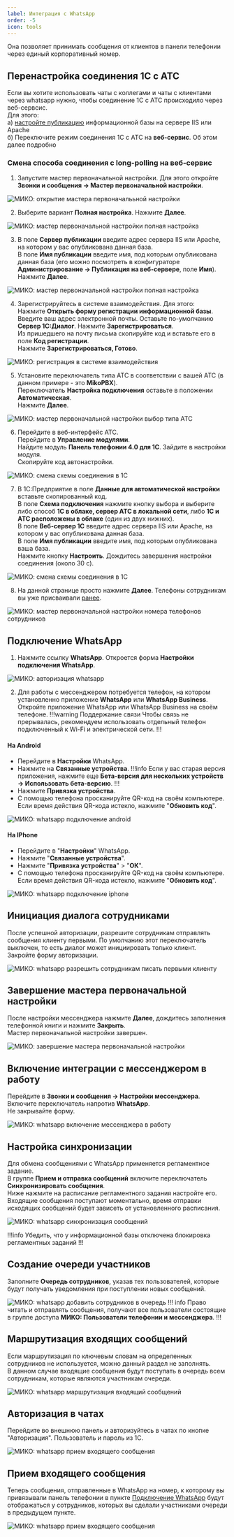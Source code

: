 ```yaml
---
label: Интеграция с WhatsApp
order: -5
icon: tools
---
```


Она позволяет принимать сообщения от клиентов в панели телефонии через единый корпоративный номер.

## Перенастройка соединения 1С с АТС
Если вы хотите использовать чаты с коллегами и чаты с клиентами через whatsapp нужно, чтобы соединение 1С с АТС происходило через веб-сервсис. <br>
Для этого: <br>
а) <a href='/faq/base-publishing' target="_blank">настройте публикацию</a> информационной базы на сервере IIS или Apache <br>
б) Переключите режим соединения 1С с АТС на **веб-сервис**. Об этом далее подробно

### Смена способа соединения с long-polling на веб-сервис
1. Запустите мастер первоначальной настройки. Для этого откройте **Звонки и сообщения -> Мастер первоначальной настройки**.

<img class="miko-shadow play-on-hover"  
    src="/assets/whatsapp/wp_sm_ch_mas.gif"
    alt="МИКО: открытие мастера первоначалььной настройки"
/> 

2. Выберите вариант **Полная настройка**. Нажмите **Далее**.

<img class="miko-shadow img-zoomable"  
    src="/assets/whatsapp/wp_mast_poln.png"
    data-original="/assets/whatsapp/wp_mast_poln.png"
    srcset="/assets/whatsapp/wp_mast_poln_prev.png 1x, /assets/whatsapp/wp_mast_poln.png 2x" 
    alt="МИКО: мастер первоначальной настройки полная настройка"
/> 

3. В поле **Сервер публикации** введите адрес сервера IIS или Apache, на котором у вас опубликована данная база. <br>
В поле **Имя публикации** введите имя, под которым опубликована данная база (его можно посмотреть в конфигураторе **Администрирование → Публикация на веб-сервере**, поле **Имя**). <br>
Нажмите **Далее**.

<img class="miko-shadow img-zoomable"  
    src="/assets/whatsapp/wp_mast_pub.png"
    data-original="/assets/whatsapp/wp_mast_pub.png"
    srcset="/assets/whatsapp/wp_mast_pub_prev.png 1x, /assets/whatsapp/wp_mast_pub.png 2x" 
    alt="МИКО: мастер первоначальной настройки полная настройка"
/> 

4. Зарегистрируйтесь в системе взаимодействия. Для этого: <br>
Нажмите **Открыть форму регистрации информационной базы**. <br>
Введите ваш адрес электронной почты. Оставьте по-умолчанию **Сервер 1С:Диалог**. Нажмите **Зарегистрироваться**. <br>
Из пришедшего на почту письма скопируйте код и вставьте его в поле **Код регистрации**. <br>
Нажмите **Зарегистрироваться, Готово**.

<img class="miko-shadow play-on-hover"  
    src="/assets/whatsapp/wp_registr_sist_vzaim.gif"
    alt="МИКО: регистрация в системе взаимодействия"
/> 

5. Установите переключатель типа АТС в соответствии с вашей АТС (в данном примере - это **MikoPBX**). <br>
Переключатель **Настройка подключения** оставьте в положении **Автоматическая**. <br>
Нажмите **Далее**.

<img class="miko-shadow img-zoomable"  
    src="/assets/whatsapp/wp_poln_avt.png"
    data-original="/assets/whatsapp/wp_poln_avt.png"
    srcset="/assets/whatsapp/wp_poln_avt_prev.png 1x, /assets/whatsapp/wp_poln_avt.png 2x" 
    alt="МИКО: мастер первоначальной настройки выбор типа АТС"
/> 

6. Перейдите в веб-интерфейс АТС. <br>
Перейдите в **Управление модулями**. <br>
Найдите модуль **Панель телефонии 4.0 для 1С**. Зайдите в настройки модуля. <br>
Скопируйте код автонастройки.

<img class="miko-shadow play-on-hover"  
    src="/assets/whatsapp/wp_sm_ch_ats.gif"
    alt="МИКО: смена схемы соединения в 1С"
/> 

7. В 1С:Предприятие в поле **Данные для автоматической настройки** вставьте скопированный код. <br>
В поле **Схема подключения** нажмите кнопку выбора и выберите либо способ **1С в облаке, сервер АТС в локальной сети**, либо **1С и АТС расположены в облаке** (один из двух нижних). <br>
В поле **Веб-сервер 1С** введите адрес сервера IIS или Apache, на котором у вас опубликована данная база. <br>
В поле **Имя публикации** введите имя, под которым опубликована ваша база. <br>
Нажмите кнопку **Настроить**. Дождитесь завершения настройки соединения (около 30 с).

<img class="miko-shadow play-on-hover"  
    src="/assets/whatsapp/wp_sm_ch_1s_mast.gif"
    alt="МИКО: смена схемы соединения в 1С"
/> 

8. На данной странице просто нажмите **Далее**. Телефоны сотрудникам вы уже присваивали [ранее](/get-started/nastroyka_1c#заполнение-видов-контактной-информации).

<img class="miko-shadow img-zoomable"  
    src="/assets/whatsapp/wp_poln_kont_inf.png"
    data-original="/assets/whatsapp/wp_poln_kont_inf.png"
    srcset="/assets/whatsapp/wp_poln_kont_inf_prev.png 1x, /assets/whatsapp/wp_poln_kont_inf.png 2x" 
    alt="МИКО: мастер первоначальной настройки номера телефонов сотрудников"
/> 

## Подключение WhatsApp
1. Нажмите ссылку **WhatsApp**. Откроется форма **Настройки подключения WhatsApp**.

<img class="miko-shadow play-on-hover"  
    src="/assets/whatsapp/wp_avt_mast_0.gif"
    alt="МИКО: авторизация whatsapp"
/>

2. Для работы с мессенджером потребуется телефон, на котором установленно приложение **WhatsApp** или
**WhatsApp Business**. <br>
Откройте приложение WhatsApp или WhatsApp Business на своём телефоне.
!!!warning Поддержание связи
Чтобы связь не прерывалась, рекомендуем использовать отдельный телефон подключенный к Wi-Fi и электрической сети.
!!!

#### На Android   
- Перейдите в **Настройки** WhatsApp. <br>
- Нажмите на **Связанные устройства**.
!!!info 
Если у вас старая версия приложения, нажмите еще **Бета-версия для нескольких устройств -> Использовать бета-версию**.
!!!
- Нажмите **Привязка устройства**. <br>
- С помощью телефона просканируйте QR-код на своём компьютере. Если время действия QR-кода истекло, нажмите
   "**Обновить код**".

<img class="miko-shadow play-on-hover"  
    src="/assets/whatsapp/whatsapp-webclient-login_1.gif"
    alt="МИКО: whatsapp подключение android"
/> 

#### На IPhone 

- Перейдите в "**Настройки**" WhatsApp.
- Нажмите "**Связанные устройства**".
- Нажмите "**Привязка устройства**" > "**ОК**".
- С помощью телефона просканируйте QR-код на своём компьютере. Если время действия QR-кода истекло, нажмите
   "**Обновить код**".

<img class="miko-shadow play-on-hover"  
    src="/assets/whatsapp/wp_iph.gif"
    alt="МИКО: whatsapp подключение iphone"
/> 

## Инициация диалога сотрудниками
После успешной авторизации, разрешите сотрудникам отправлять сообщения клиенту первыми. По умолчанию этот переключатель выключен, то есть диалог может инициировать только клиент. <br>
Закройте форму авторизации.

<img class="miko-shadow play-on-hover"  
    src="/assets/whatsapp/wp_razr_pisat_perv.gif"
    alt="МИКО: whatsapp разрешить сотрудникам писать первыми клиенту"
/> 

## Завершение мастера первоначальной настройки
После настройки мессенджера нажмите **Далее**, дождитесь заполнения телефонной книги и нажмите **Закрыть**. <br>
Мастер первоначальной настройки завершен.

<img class="miko-shadow play-on-hover"  
    src="/assets/whatsapp/wp_zaversh_mast.gif"
    alt="МИКО: завершение мастера первоначальной настройки"
/> 

## Включение интеграции с мессенджером в работу

Перейдите в **Звонки и сообщения -> Настройки мессенджера**. <br>
Включите переключатель напротив **WhatsApp**. <br>
Не закрывайте форму. 

<img class="miko-shadow play-on-hover"  
    src="/assets/whatsapp/wp_vkl_mess.gif"
    alt="МИКО: whatsapp включение мессенджера в работу"
/> 

## Настройка синхронизации
Для обмена сообщениями с WhatsApp применяется регламентное задание. <br>
В группе **Прием и отправка сообщений** включите переключатель **Синхронизировать сообщения**. <br>
Ниже нажмите на расписание регламентного задания настройте его. <br> 
Входящие сообщения поступают моментально, время отправки исходящих сообщений будет зависеть от установленного расписания.

<img class="miko-shadow play-on-hover"  
    src="/assets/whatsapp/wp_sinhr_soobsh.gif"
    alt="МИКО: whatsapp синхронизация сообщений"
/> 

!!!info
Убедить, что у информационной базы отключена блокировка регламентных заданий
!!!
## Создание очереди участников

Заполните **Очередь сотрудников**, указав тех пользователей, которые будут получать уведомления при поступлении
новых сообщений.

<img class="miko-shadow play-on-hover"  
    src="/assets/whatsapp/wp_3.gif"
   alt="МИКО: whatsapp добавить сотрудников в очередь"
/> 
!!! info
Право читать и отправлять сообщения, получают все пользователи состоящие в группе доступа
**МИКО: Пользователи телефонии и мессенджера**.
!!!

## Маршрутизация входящих сообщений
Если маршрутизация по ключевым словам на определенных сотрудников не используется, можно данный раздел не заполнять. <br>
В данном случае входящие сообщения будут поступать в очередь всем сотрудникам, которые являются участникам очереди.

<img class="miko-shadow play-on-hover"  
    src="/assets/whatsapp/wp_5.gif"
   alt="МИКО: whatsapp маршрутизация входящий сообщений"
/> 

## Авторизация в чатах
Перейдите во внешнюю панель и авторизуйтесь в чатах по кнопке "Авторизация". Пользователь и пароль из 1С.

<img class="miko-shadow play-on-hover"  
    src="/assets/whatsapp/wp_avt_cht.gif"
    alt="МИКО: whatsapp прием входящего сообщения"
/> 

## Прием входящего сообщения
Теперь сообщения, отправленные в WhatsApp на номер, к которому вы привязывали панель телефонии в пункте [Подключение WhatsApp](#подключение-whatsapp) будут отображаться у сотрудников, которых вы сделали участниками очереди в предыдущем пункте. 

<img class="miko-shadow play-on-hover"  
    src="/assets/whatsapp/wp_vh.gif"
    alt="МИКО: whatsapp прием входящего сообщения"
/> 
